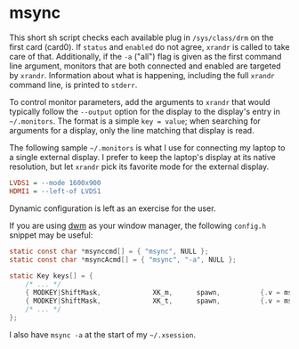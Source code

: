 # msync

This short sh script checks each available plug in `/sys/class/drm` on the
first card (card0). If `status` and `enabled` do not agree, `xrandr` is called
to take care of that. Additionally, if the `-a` ("all") flag is given as the
first command line argument, monitors that are both connected and enabled are
targeted by `xrandr`. Information about what is happening, including the full
`xrandr` command line, is printed to `stderr`.

To control monitor parameters, add the arguments to `xrandr` that would
typically follow the `--output` option for the display to the display's entry
in `~/.monitors`. The format is a simple `key = value`; when searching for
arguments for a display, only the line matching that display is read.

The following sample `~/.monitors` is what I use for connecting my laptop to a
single external display. I prefer to keep the laptop's display at its native
resolution, but let `xrandr` pick its favorite mode for the external display.

```INI
LVDS1 = --mode 1600x900
HDMI1 = --left-of LVDS1
```

Dynamic configuration is left as an exercise for the user.

If you are using [dwm](http://dwm.suckless.org) as your window manager, the
following `config.h` snippet may be useful:

```C
static const char *msynccmd[] = { "msync", NULL };
static const char *msyncAcmd[] = { "msync", "-a", NULL };
 
static Key keys[] = {
    /* ... */
    { MODKEY|ShiftMask,             XK_m,      spawn,          {.v = msynccmd } },
    { MODKEY|ShiftMask,             XK_t,      spawn,          {.v = msyncAcmd } },
    /* ... */
};
```

I also have `msync -a` at the start of my `~/.xsession`.

